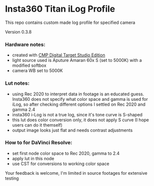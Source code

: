 # Insta360 Titan iLog Profile
This repo contains custom made log profile for specified camera

Version 0.3.8

### Hardware notes:
- created with [CMP Digital Target Studio Edition](https://www.cmp-color.fr/eng%20digital%20target.html)
- light source used is Aputure Amaran 60x S (set to 5000K) with a modified softbox
- camera WB set to 5000K

### Lut notes:
- using Rec 2020 to interpret data in footage is an educated guess. Insta360 does not specify what color space and gamma is used for iLog, so after checking different options I settled on Rec 2020 and gamma 2.4
- insta360 i-Log is not a true log, since it's tone curve is S-shaped
- this lut does color conversion only, it does not apply S curve (I hope users can do it themself)
- output image looks just flat and needs contrast adjustments

### How to for DaVinci Resolve:
- set first node color space to Rec 2020, gamma to 2.4
- apply lut in this node
- use CST for conversions to working color space

Your feedback is welcome, I'm limited in source footages for extensive testing
